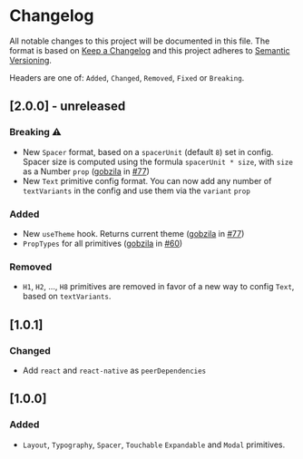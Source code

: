 # Changelog

All notable changes to this project will be documented in this file. The format is based on [Keep a Changelog](http://keepachangelog.com/en/1.0.0/)
and this project adheres to [Semantic Versioning](http://semver.org/spec/v2.0.0.html).

Headers are one of: `Added`, `Changed`, `Removed`, `Fixed` or `Breaking`.

## [2.0.0] - unreleased

### Breaking ⚠️

- New `Spacer` format, based on a `spacerUnit` (default `8`) set in config. Spacer size is computed using the formula `spacerUnit * size`, with `size` as a Number `prop` ([gobzila](https://github.com/gobzila) in [#77](https://github.com/backpacker/primitives/pull/77))
- New `Text` primitive config format. You can now add any number of `textVariants` in the config and use them via the `variant` `prop`

### Added

- New `useTheme` hook. Returns current theme ([gobzila](https://github.com/gobzila) in [#77](https://github.com/backpacker/primitives/pull/77))
- `PropTypes` for all primitives ([gobzila](https://github.com/gobzila) in [#60](https://github.com/backpacker/primitives/pull/60))

### Removed

- `H1`, `H2`, ..., `H8` primitives are removed in favor of a new way to config `Text`, based on `textVariants`.

## [1.0.1]

### Changed

- Add `react` and `react-native` as `peerDependencies`

## [1.0.0]

### Added

- `Layout`, `Typography`, `Spacer`, `Touchable` `Expandable` and `Modal` primitives.
